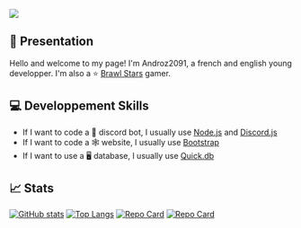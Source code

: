 ![](https://i.imgur.com/tjx4vMz.jpg)
## 👋 Presentation
Hello and welcome to my page! I'm Androz2091, a french and english young developper.
I'm also a ⭐ [Brawl Stars](https://supercell.com/en/games/brawlstars/) gamer.

## 💻 Developpement Skills
* If I want to code a 🤖 discord bot, I usually use [Node.js](https://nodejs.org/en/) and [Discord.js](https://discord.js.org/)
* If I want to code a 🕸️ website, I usually use [Bootstrap](https://getbootstrap.com/)
* If I want to use a 🖥️ database, I usually use [Quick.db](https://quickdb.js.org/)

## 📈 Stats
[![GitHub stats](https://github-readme-stats.vercel.app/api?username=Elioking1&theme=midnight-purple)](https://github.com/Elioking1)
[![Top Langs](https://github-readme-stats.vercel.app/api/top-langs/?username=Elioking1&layout=compact&theme=midnight-purple)](https://github.com/Elioking1)
[![Repo Card](https://github-readme-stats.vercel.app/api/pin/?username=Elioking1&repo=discord-images&theme=midnight-purple)](https://github.com/Elioking1/discord-images)
[![Repo Card](https://github-readme-stats.vercel.app/api/pin/?username=Elioking1&repo=discord-images-example&theme=midnight-purple)](https://github.com/Elioking1/discord-images-example)
